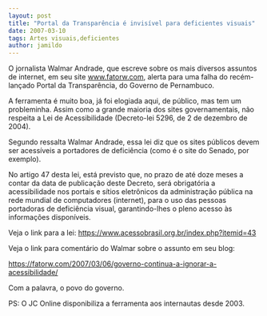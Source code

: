 ```yaml
---
layout: post
title: "Portal da Transparência é invisível para deficientes visuais"
date: 2007-03-10
tags: Artes visuais,deficientes
author: jamildo
---
```

O jornalista Walmar Andrade, que escreve sobre os mais diversos assuntos de internet, em seu site www.fatorw.com, alerta para uma falha do rec&eacute;m-lan&ccedil;ado Portal da Transpar&ecirc;ncia, do Governo de Pernambuco.

A ferramenta &eacute; muito boa, j&aacute; foi elogiada aqui, de p&uacute;blico, mas tem um probleminha. Assim como a grande maioria dos sites governamentais, n&atilde;o respeita a Lei de Acessibilidade (Decreto-lei 5296, de 2 de dezembro de 2004).

Segundo ressalta Walmar Andrade, essa lei diz que os sites p&uacute;blicos devem ser acess&iacute;veis a portadores de defici&ecirc;ncia (como &eacute; o site do Senado, por exemplo).

No artigo 47 desta lei, est&aacute; previsto que, no prazo de at&eacute; doze meses a contar da data de publica&ccedil;&atilde;o deste Decreto, ser&aacute; obrigat&oacute;ria a acessibilidade nos portais e s&iacute;tios eletr&ocirc;nicos da administra&ccedil;&atilde;o p&uacute;blica na rede mundial de computadores (internet), para o uso das pessoas portadoras de defici&ecirc;ncia visual, garantindo-lhes o pleno acesso &agrave;s informa&ccedil;&otilde;es dispon&iacute;veis.

Veja o link para a lei: https://www.acessobrasil.org.br/index.php?itemid=43

Veja o link para coment&aacute;rio do Walmar sobre o assunto em seu blog:

https://fatorw.com/2007/03/06/governo-continua-a-ignorar-a-acessibilidade/

Com a palavra, o povo do governo.

PS: O JC Online disponibiliza a ferramenta aos internautas desde 2003.